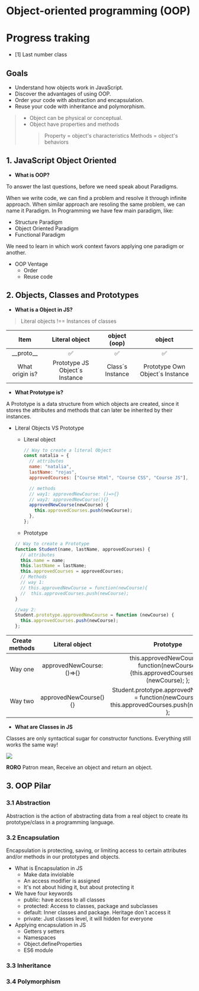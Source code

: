 # Object-oriented programming (OOP)

# Progress traking

- [1] Last number class

## Goals

- Understand how objects work in JavaScript.
- Discover the advantages of using OOP.
- Order your code with abstraction and encapsulation.
- Reuse your code with inheritance and polymorphism.

> - Object can be physical or conceptual.
> - Object have properties and methods
>   > Property = object's characteristics
>   > Methods = object's behaviors

## 1. JavaScript Object Oriented

- **What is OOP?**

To answer the last questions, before we need speak about Paradigms.

When we write code, we can find a problem and resolve it through infinite approach.
When similar approach are resoling the same problem, we can name it Paradigm.
In Programming we have few main paradigm, like:

- Structure Paradigm
- Object Oriented Paradigm
- Functional Paradigm

We need to learn in which work context favors applying one paradigm or another.

- OOP Ventage
  - Order
  - Reuse code

## 2. Objects, Classes and Prototypes

- **What is a Object in JS?**

> Literal objects !== Instances of classes

|      Item       |         Literal object         |   object (oop)   |             object              |
| :-------------: | :----------------------------: | :--------------: | :-----------------------------: |
|  \_\_proto\_\_  |               ✅               |        ✅        |               ✅                |
| What origin is? | Prototype JS Object´s Instance | Class´s Instance | Prototype Own Object´s Instance |

- **What Prototype is?**

A Prototype is a data structure from which objects are created, since it stores the attributes and methods that can later be inherited by their instances.

- Literal Objects VS Prototype

  - Literal object

    ```js
    // Way to create a literal Object
    const natalia = {
      // attributes
      name: "natalia",
      lastName: "rojas",
      approvedCourses: ["Course Html", "Course CSS", "Course JS"],

      // methods
      // way1: approvedNewCourse: ()=>{}
      // way2: approvedNewCourse(){}
      approvedNewCourse(newCourse) {
        this.approvedCourses.push(newCourse);
      },
    };
    ```

  - Prototype

  ```js
  // Way to create a Prototype
  function Student(name, lastName, approvedCourses) {
    // attributes
    this.name = name;
    this.lastName = lastName;
    this.approvedCourses = approvedCourses;
    // Methods
    // way 1:
    // this.approvedNewCourse = function(newCourse){
    //  this.approvedCourses.push(newCourse);
  }

  //way 2:
  Student.prototype.approvedNewCourse = function (newCourse) {
    this.approvedCourses.push(newCourse);
  };
  ```

| Create methods |      Literal object       |                                              Prototype                                              |
| :------------: | :-----------------------: | :-------------------------------------------------------------------------------------------------: |
|    Way one     | approvedNewCourse: ()=>{} |        this.approvedNewCourse = function(newCourse){this.approvedCourses.pus (newCourse); };        |
|    Way two     |   approvedNewCourse(){}   | Student.prototype.approvedNewCourse = function(newCourse){ this.approvedCourses.push(newCourse); }; |

- **What are Classes in JS**

Classes are only syntactical sugar for constructor functions. Everything still works the same way!

![](https://res.cloudinary.com/practicaldev/image/fetch/s--3PePIjz5--/c_limit%2Cf_auto%2Cfl_progressive%2Cq_66%2Cw_880/https://thepracticaldev.s3.amazonaws.com/i/qnbqubcipqjl5pb3i8ds.gif)

**RORO** Patron mean, Receive an object and return an object.

## 3. OOP Pilar

### 3.1 Abstraction

Abstraction is the action of abstracting data from a real object to create its prototype/class in a programming language.

### 3.2 Encapsulation

Encapsulation is protecting, saving, or limiting access to certain attributes and/or methods in our prototypes and objects.

- What is Encapsulation in JS
  - Make data inviolable
  - An access modifier is assigned
  - It's not about hiding it, but about protecting it
- We have four keywords
  - public: have access to all classes
  - protected: Access to classes, package and subclasses
  - default: Inner classes and package. Heritage don´t access it
  - private: Just classes level, it will hidden for everyone
- Applying encapsulation in JS
  - Getters y setters
  - Namespaces
  - Object.defineProperties
  - ES6 module

### 3.3 Inheritance

### 3.4 Polymorphism
